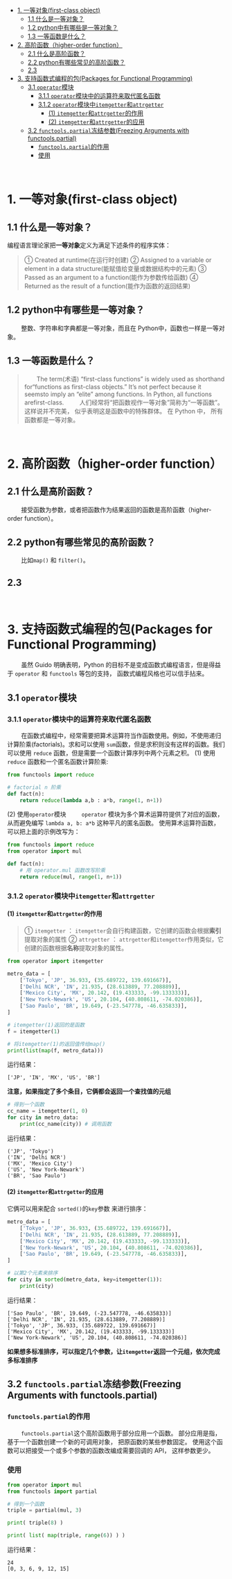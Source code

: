 - [1. 一等对象(first-class object)](#1-一等对象first-class-object)
  - [1.1 什么是一等对象？](#11-什么是一等对象)
  - [1.2 python中有哪些是一等对象？](#12-python中有哪些是一等对象)
  - [1.3 一等函数是什么？](#13-一等函数是什么)
- [2. 高阶函数（higher-order function）](#2-高阶函数higher-order-function)
  - [2.1 什么是高阶函数？](#21-什么是高阶函数)
  - [2.2 python有哪些常见的高阶函数？](#22-python有哪些常见的高阶函数)
  - [2.3](#23)
- [3. 支持函数式编程的包(Packages for Functional Programming)](#3-支持函数式编程的包packages-for-functional-programming)
  - [3.1 `operator`模块](#31-operator模块)
    - [3.1.1 `operator`模块中的运算符来取代匿名函数](#311-operator模块中的运算符来取代匿名函数)
    - [3.1.2 `operator`模块中`itemgetter`和`attrgetter`](#312-operator模块中itemgetter和attrgetter)
      - [(1) `itemgetter`和`attrgetter`的作用](#1-itemgetter和attrgetter的作用)
      - [(2) `itemgetter`和`attrgetter`的应用](#2-itemgetter和attrgetter的应用)
  - [3.2 `functools.partial`冻结参数(Freezing Arguments with functools.partial)](#32-functoolspartial冻结参数freezing-arguments-with-functoolspartial)
    - [`functools.partial`的作用](#functoolspartial的作用)
    - [使用](#使用)






&emsp;
&emsp;
&emsp; 
# 1. 一等对象(first-class object)
## 1.1 什么是一等对象？
编程语言理论家把**一等对象**定义为满足下述条件的程序实体：
> ① Created at runtime(在运行时创建)
> ② Assigned to a variable or element in a data structure(能赋值给变量或数据结构中的元素)
> ③ Passed as an argument to a function(能作为参数传给函数)
> ④ Returned as the result of a function(能作为函数的返回结果)
> 
## 1.2 python中有哪些是一等对象？
&emsp;&emsp; 整数、字符串和字典都是一等对象，而且在 Python中，函数也一样是一等对象。

## 1.3 一等函数是什么？
> &emsp;&emsp;The term(术语) “first-class functions” is widely used as shorthand for“functions as first-class objects.” It’s not perfect because it seemsto imply an “elite” among functions. In Python, all functions arefirst-class.
> &emsp;&emsp; 人们经常将“把函数视作一等对象”简称为“一等函数”。 这样说并不完美， 似乎表明这是函数中的特殊群体。 在 Python 中， 所有函数都是一等对象。
> 






&emsp;
&emsp;
&emsp; 
# 2. 高阶函数（higher-order function） 
## 2.1 什么是高阶函数？
&emsp;&emsp; 接受函数为参数，或者把函数作为结果返回的函数是高阶函数（higher-order function）。

## 2.2 python有哪些常见的高阶函数？
&emsp;&emsp; 比如`map()` 和 `filter()`。

## 2.3 







&emsp;
&emsp;
&emsp; 
# 3. 支持函数式编程的包(Packages for Functional Programming)
&emsp;&emsp; 虽然 Guido 明确表明，Python 的目标不是变成函数式编程语言，但是得益于 `operator` 和 `functools` 等包的支持， 函数式编程风格也可以信手拈来。
## 3.1 `operator`模块
### 3.1.1 `operator`模块中的运算符来取代匿名函数
&emsp;&emsp; 在函数式编程中，经常需要把算术运算符当作函数使用。例如，不使用递归计算阶乘(factorials)。求和可以使用 `sum`函数，但是求积则没有这样的函数。我们可以使用 `reduce` 函数，但是需要一个函数计算序列中两个元素之积。
(1) 使用`reduce` 函数和一个匿名函数计算阶乘:
```python
from functools import reduce

# factorial n 阶乘
def fact(n):
    return reduce(lambda a,b : a*b, range(1, n+1))
```
(2) 使用`operator`模块
&emsp;&emsp; `operator` 模块为多个算术运算符提供了对应的函数，从而避免编写 `lambda a, b: a*b` 这种平凡的匿名函数。 使用算术运算符函数，可以把上面的示例改写为：
```python
from functools import reduce
from operator import mul

def fact(n):
    # 用 operator.mul 函数改写阶乘
    return reduce(mul, range(1, n+1))
```

### 3.1.2 `operator`模块中`itemgetter`和`attrgetter`
#### (1) `itemgetter`和`attrgetter`的作用
> ① `itemgetter` ： `itemgetter`会自行构建函数，它创建的函数会根据**索引**提取对象的属性
> ② `attrgetter` ： `attrgetter`和`itemgetter`作用类似，它创建的函数根据**名称**提取对象的属性。
>
```python
from operator import itemgetter

metro_data = [
    ['Tokyo', 'JP', 36.933, (35.689722, 139.691667)],
    ['Delhi NCR', 'IN', 21.935, (28.613889, 77.208889)],
    ['Mexico City', 'MX', 20.142, (19.433333, -99.133333)],
    ['New York-Newark', 'US', 20.104, (40.808611, -74.020386)],
    ['Sao Paulo', 'BR', 19.649, (-23.547778, -46.635833)],
]

# itemgetter(1)返回的是函数
f = itemgetter(1)

# 将itemgetter(1)的返回值传给map()
print(list(map(f, metro_data)))
```
运行结果：
```
['JP', 'IN', 'MX', 'US', 'BR']
```
**注意，如果指定了多个条目，它俩都会返回一个查找值的元组**
```python
# 得到一个函数
cc_name = itemgetter(1, 0) 
for city in metro_data:
    print(cc_name(city)) # 调用函数
```
运行结果：
```
('JP', 'Tokyo')
('IN', 'Delhi NCR')
('MX', 'Mexico City')
('US', 'New York-Newark')
('BR', 'Sao Paulo')
```

#### (2) `itemgetter`和`attrgetter`的应用
它俩可以用来配合 `sorted()`的`key`参数 来进行排序：
```python
metro_data = [
    ['Tokyo', 'JP', 36.933, (35.689722, 139.691667)],
    ['Delhi NCR', 'IN', 21.935, (28.613889, 77.208889)],
    ['Mexico City', 'MX', 20.142, (19.433333, -99.133333)],
    ['New York-Newark', 'US', 20.104, (40.808611, -74.020386)],
    ['Sao Paulo', 'BR', 19.649, (-23.547778, -46.635833)],
]

# 以第2个元素来排序
for city in sorted(metro_data, key=itemgetter(1)):
    print(city)
```
运行结果：
```
['Sao Paulo', 'BR', 19.649, (-23.547778, -46.635833)]
['Delhi NCR', 'IN', 21.935, (28.613889, 77.208889)]
['Tokyo', 'JP', 36.933, (35.689722, 139.691667)]
['Mexico City', 'MX', 20.142, (19.433333, -99.133333)]
['New York-Newark', 'US', 20.104, (40.808611, -74.020386)]
```
**如果想多标准排序，可以指定几个参数，让`itemgetter`返回一个元组，依次完成多标准排序**


## 3.2 `functools.partial`冻结参数(Freezing Arguments with functools.partial)
### `functools.partial`的作用
&emsp;&emsp; `functools.partial`这个高阶函数用于部分应用一个函数。 部分应用是指， 基于一个函数创建一个新的可调用对象， 把原函数的某些参数固定。 使用这个函数可以把接受一个或多个参数的函数改编成需要回调的 API， 这样参数更少。 

### 使用
```python
from operator import mul
from functools import partial

# 得到一个函数
triple = partial(mul, 3)

print( triple(8) )

print( list( map(triple, range(6)) ) )
```
运行结果：
```
24
[0, 3, 6, 9, 12, 15]
```
